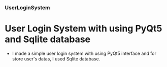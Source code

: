 ### UserLoginSystem
# User Login System with using PyQt5 and Sqlite database
* I made a simple user login system with using PyQt5 interface and for store user's datas, I used Sqlite database.
